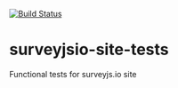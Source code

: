 [![Build Status](https://dev.azure.com/SurveyJS/SurveyJS%20Integration%20Tests/_apis/build/status/SurveyJS%20Integration%20Tests?branchName=master)](https://dev.azure.com/SurveyJS/SurveyJS%20Integration%20Tests/_build/latest?definitionId=10&branchName=master)

# surveyjsio-site-tests

Functional tests for surveyjs.io site
